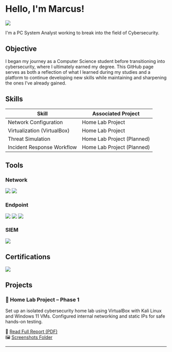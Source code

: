 # Hello, I'm Marcus!
<a href="https://linkedin.com/in/marcus-dunn1"><img src="https://img.shields.io/badge/-LinkedIn-0072b1?&style=for-the-badge&logo=linkedin&logoColor=white" /></a>

I'm a PC System Analyst working to break into the field of Cybersecurity.

## Objective

I began my journey as a Computer Science student before transitioning into cybersecurity, where I ultimately earned my degree. This GitHub page serves as both a reflection of what I learned during my studies and a platform to continue developing new skills while maintaining and sharpening the ones I’ve already gained.

## Skills

| Skill                        | Associated Project         |
|-----------------------------|----------------------------|
| Network Configuration       | Home Lab Project           |
| Virtualization (VirtualBox) | Home Lab Project           |
| Threat Simulation           | Home Lab Project (Planned) |
| Incident Response Workflow  | Home Lab Project (Planned) |

## Tools

### Network
<div>
<img src="https://img.shields.io/badge/-Wireshark-1679A7?&style=for-the-badge&logo=wireshark&logoColor=white" />
<img src="https://img.shields.io/badge/-VirtualBox-183A61?&style=for-the-badge&logo=virtualbox&logoColor=white" />
</div>

### Endpoint
<div>
<img src="https://img.shields.io/badge/-Windows-0078D6?&style=for-the-badge&logo=windows&logoColor=white" />
<img src="https://img.shields.io/badge/-Kali%20Linux-557C94?&style=for-the-badge&logo=kalilinux&logoColor=white" />
<img src="https://img.shields.io/badge/-Sysmon-000000?&style=for-the-badge&logo=microsoft&logoColor=white" />
</div>

### SIEM
<div>
<img src="https://img.shields.io/badge/-Splunk-000000?&style=for-the-badge&logo=splunk&logoColor=white" />
</div>

## Certifications
<div>
<img src="https://img.shields.io/badge/-Security%2B-FF0000?&style=for-the-badge&logo=CompTIA&logoColor=white" />
</div>

## Projects

### 🧪 Home Lab Project – Phase 1
Set up an isolated cybersecurity home lab using VirtualBox with Kali Linux and Windows 11 VMs. Configured internal networking and static IPs for safe hands-on testing.

📄 [Read Full Report (PDF)](./Cybersecurity_Home_Lab_Report_Phase1.pdf)  
🖼️ [Screenshots Folder](./screenshots)

---
